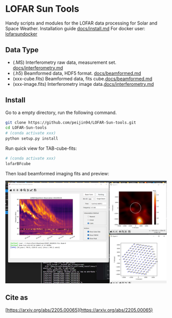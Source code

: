 # LOFAR Sun Tools

 Handy scripts and modules for the LOFAR data processing for Solar and Space Weather.
 Installation guide [docs/install.md](doc/install.md)
 For docker user: [lofarsundocker](https://github.com/Pjer-zhang/lofarsunDocker)

## Data Type

* (.MS) Interferometry raw data, measurement set. [docs/interferometry.md](doc/interferometry.md)
* (.h5) Beamformed data, HDF5 format. [docs/beamformed.md](doc/beamformed.md)
* (xxx-cube.fits) Beamformed data, fits cube.[docs/beamformed.md](doc/beamformed.md)
* (xxx-image.fits) Interferometry image data.[docs/interferometry.md](doc/interferometry.md)

## Install

Go to a empty directory, run the following command.

```bash
git clone https://github.com/peijin94/LOFAR-Sun-tools.git
cd LOFAR-Sun-tools
# (conda activate xxx)
python setup.py install
```

Run quick view for TAB-cube-fits:
```bash
# (conda activate xxx)
lofarBFcube
```
Then load beamformed imaging fits and preview:

![image](./docs/img/image.png)

## Cite as

[https://arxiv.org/abs/2205.00065](https://arxiv.org/abs/2205.00065)